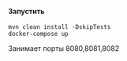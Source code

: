 **Запустить**\
\
`mvn clean install -DskipTests`\
`docker-compose up`

Занимает порты 8080,8081,8082

